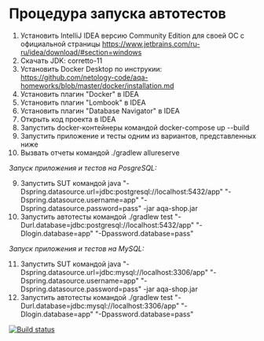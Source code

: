 # Процедура запуска автотестов

1. Установить IntelliJ IDEA версию Community Edition для своей ОС с официальной страницы https://www.jetbrains.com/ru-ru/idea/download/#section=windows
2. Скачать JDK: corretto-11
3. Установить Docker Desktop по инструкии: https://github.com/netology-code/aqa-homeworks/blob/master/docker/installation.md
4. Установить плагин "Docker" в IDEA
5. Установить плагин "Lombook" в IDEA
6. Установить плагин "Database Navigator" в IDEA
7. Открыть код проекта в IDEA
8. Запустить docker-контейнеры командой docker-compose up --build
9. Запустить приложение и тесты одним из вариантов, представленных ниже
10. Вызвать отчеты командой ./gradlew allureserve

*Запуск приложения и тестов на PosgreSQL:*

9. Запустить SUT командой java "-Dspring.datasource.url=jdbc:postgresql://localhost:5432/app" "-Dspring.datasource.username=app" "-Dspring.datasource.password=pass" -jar aqa-shop.jar
10. Запустить автотесты командой ./gradlew test "-Durl.database=jdbc:postgresql://localhost:5432/app" "-Dlogin.database=app" "-Dpassword.database=pass"  

*Запуск приложения и тестов на MySQL:*

11. Запустить SUT командой java "-Dspring.datasource.url=jdbc:mysql://localhost:3306/app" "-Dspring.datasource.username=app" "-Dspring.datasource.password=pass" -jar aqa-shop.jar
12. Запустить автотесты командой ./gradlew test "-Durl.database=jdbc:mysql://localhost:3306/app" "-Dlogin.database=app" "-Dpassword.database=pass"


[![Build status](https://ci.appveyor.com/api/projects/status/kb1u4ppu8ieuboxs/branch/main?svg=true)](https://ci.appveyor.com/project/annagrozesku/tourservice/branch/main)

